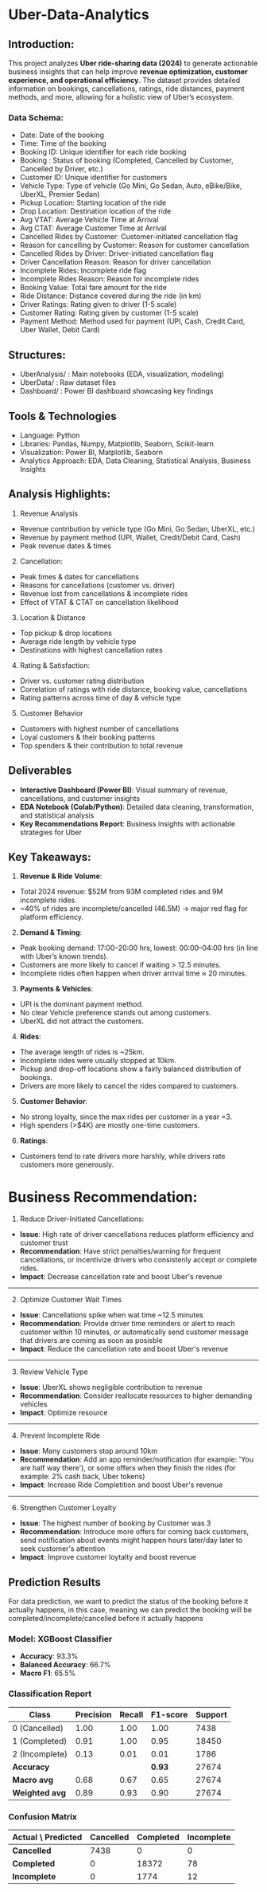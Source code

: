 # Uber-Data-Analytics
## Introduction:
This project analyzes **Uber ride-sharing data (2024)** to generate actionable business insights that can help improve **revenue optimization, customer experience, and operational efficiency**. The dataset provides detailed information on bookings, cancellations, ratings, ride distances, payment methods, and more, allowing for a holistic view of Uber’s ecosystem.

### Data Schema:
- Date: Date of the booking
- Time: Time of the booking
- Booking ID: Unique identifier for each ride booking
- Booking : Status of booking (Completed, Cancelled by Customer, Cancelled by Driver, etc.)
- Customer ID: Unique identifier for customers
- Vehicle Type: Type of vehicle (Go Mini, Go Sedan, Auto, eBike/Bike, UberXL, Premier Sedan)
- Pickup Location: Starting location of the ride
- Drop Location: Destination location of the ride
- Avg VTAT: Average Vehicle Time at Arrival
- Avg CTAT: Average Customer Time at Arrival
- Cancelled Rides by Customer: Customer-initiated cancellation flag
- Reason for cancelling by Customer: Reason for customer cancellation
- Cancelled Rides by Driver: Driver-initiated cancellation flag
- Driver Cancellation Reason: Reason for driver cancellation
- Incomplete Rides: Incomplete ride flag
- Incomplete Rides Reason: Reason for incomplete rides
- Booking Value: Total fare amount for the ride
- Ride Distance: Distance covered during the ride (in km)
- Driver Ratings: Rating given to driver (1-5 scale)
- Customer Rating: Rating given by customer (1-5 scale)
- Payment Method: Method used for payment (UPI, Cash, Credit Card, Uber Wallet, Debit Card)

## Structures:
* UberAnalysis/ : Main notebooks (EDA, visualization, modeling)
* UberData/ : Raw dataset files
* Dashboard/ : Power BI dashboard showcasing key findings

## Tools & Technologies
* Language: Python
* Libraries: Pandas, Numpy, Matplotlib, Seaborn, Scikit-learn
* Visualization: Power BI, Matplotlib, Seaborn
* Analytics Approach: EDA, Data Cleaning, Statistical Analysis, Business Insights

## Analysis Highlights:
1. Revenue Analysis
- Revenue contribution by vehicle type (Go Mini, Go Sedan, UberXL, etc.)
- Revenue by payment method (UPI, Wallet, Credit/Debit Card, Cash)
- Peak revenue dates & times

2. Cancellation:
- Peak times & dates for cancellations
- Reasons for cancellations (customer vs. driver)
- Revenue lost from cancellations & incomplete rides
- Effect of VTAT & CTAT on cancellation likelihood

3. Location & Distance
- Top pickup & drop locations
- Average ride length by vehicle type
- Destinations with highest cancellation rates
  
4. Rating & Satisfaction:
- Driver vs. customer rating distribution
- Correlation of ratings with ride distance, booking value, cancellations
- Rating patterns across time of day & vehicle type

5. Customer Behavior
- Customers with highest number of cancellations
- Loyal customers & their booking patterns
- Top spenders & their contribution to total revenue

## Deliverables
* **Interactive Dashboard (Power BI)**: Visual summary of revenue, cancellations, and customer insights
* **EDA Notebook (Colab/Python)**: Detailed data cleaning, transformation, and statistical analysis
* **Key Recommendations Report**: Business insights with actionable strategies for Uber

## Key Takeaways: 
1. **Revenue & Ride Volume**:
* Total 2024 revenue: $52M from 93M completed rides and 9M incomplete rides.
* ~40% of rides are incomplete/cancelled (46.5M) → major red flag for platform efficiency.

2. **Demand & Timing**:
* Peak booking demand: 17:00–20:00 hrs, lowest: 00:00–04:00 hrs (in line with Uber’s known trends).
* Customers are more likely to cancel if waiting > 12.5 minutes.
* Incomplete rides often happen when driver arrival time ≈ 20 minutes.

3. **Payments & Vehicles**:
* UPI is the dominant payment method.
* No clear Vehicle preference stands out among customers.
* UberXL did not attract the customers.

4. **Rides**:
* The average length of rides is ~25km.
* Incomplete rides were usually stopped at 10km.
* Pickup and drop-off locations show a fairly balanced distribution of bookings.
* Drivers are more likely to cancel the rides compared to customers.
  
5. **Customer Behavior**:
* No strong loyalty, since the max rides per customer in a year =3.
* High spenders (>$4K) are mostly one-time customers.

6. **Ratings**:
* Customers tend to rate drivers more harshly, while drivers rate customers more generously.

# Business Recommendation: 
1. Reduce Driver-Initiated Cancellations:
* **Issue**: High rate of driver cancellations reduces platform efficiency and customer trust
* **Recommendation**: Have strict penalties/warning for frequent cancellations, or incentivize drivers who consistenly accept or complete rides.
* **Impact**: Decrease cancellation rate and boost Uber's revenue
---
2. Optimize Customer Wait Times
* **Issue**: Cancellations spike when wat time ~12.5 minutes
* **Recommendation**: Provide driver time reminders or alert to reach customer within 10 minutes, or automatically send customer message that drivers are coming as soon as posisble
* **Impact**: Reduce the cancellation rate and boost Uber's revenue
---
3. Review Vehicle Type
* **Issue**: UberXL shows negligible contribution to revenue
* **Recommendation**: Consider reallocate resources to higher demanding vehicles
* **Impact**: Optimize resource
---
4. Prevent Incomplete Ride
* **Issue**: Many customers stop around 10km
* **Recommendation**: Add an app reminder/notification (for example: 'You are half way there'), or some offers when they finish the rides (for example: 2% cash back, Uber tokens)
* **Impact**: Increase Ride Completition and boost Uber's revenue
---
6. Strengthen Customer Loyalty
* **Issue**: The highest number of booking by Customer was 3
* **Recommendation**: Introduce more offers for coming back customers, send notification about events might happen hours later/day later to seek customer's attention
* **Impact**: Improve customer loytalty and boost revenue

## Prediction Results
For data prediction, we want to predict the status of the booking before it actually happens, in this case, meaning we can predict the booking will be completed/incomplete/cancelled before it actually happens


### Model: XGBoost Classifier
- **Accuracy**: 93.3%  
- **Balanced Accuracy**: 66.7%  
- **Macro F1**: 65.5%  

### Classification Report

| Class           | Precision | Recall | F1-score | Support |
|-----------------|-----------|--------|----------|---------|
| 0 (Cancelled)   | 1.00      | 1.00   | 1.00     | 7438    |
| 1 (Completed)   | 0.91      | 1.00   | 0.95     | 18450   |
| 2 (Incomplete)  | 0.13      | 0.01   | 0.01     | 1786    |
| **Accuracy**    |           |        | **0.93** | 27674   |
| **Macro avg**   | 0.68      | 0.67   | 0.65     | 27674   |
| **Weighted avg**| 0.89      | 0.93   | 0.90     | 27674   |

### Confusion Matrix

| Actual \ Predicted | Cancelled | Completed | Incomplete |
|--------------------|-----------|-----------|------------|
| **Cancelled**      | 7438      | 0         | 0          |
| **Completed**      | 0         | 18372     | 78         |
| **Incomplete**     | 0         | 1774      | 12         |


